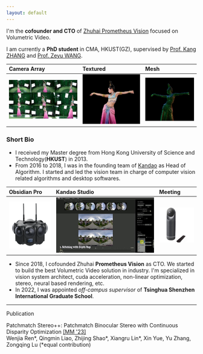 ```yaml
---
layout: default
---
```


I'm the **cofounder and CTO** of [Zhuhai Prometheus Vision](https://www.prometh.xyz) focused on Volumetric Video.

I am currently a **PhD student** in CMA, HKUST(GZ), supervised by [Prof. Kang ZHANG](https://facultyprofiles.hkust-gz.edu.cn/thrust-faculties?code=10011A10000000000H2A) and [Prof. Zeyu WANG](https://facultyprofiles.hkust-gz.edu.cn/faculty-personal-page/WANG-Zeyu/zeyuwang).

| Camera Array | Textured          | Mesh |
|:-------------|:------------------|:------|
| ![feitian-1](/assets/img/feitian-1.jpg) | ![studio](/assets/img/feitian-3.png) | ![meeting](/assets/img/feitian-4.png)  |

### Short Bio

- I received my Master degree from Hong Kong University of Science and Technology(**HKUST**) in 2013.
- From 2016 to 2018, I was in the founding team of [Kandao](https://www.kandaovr.com) as Head of Algorithm. I started and led the vision team in charge of computer vision related algorithms and desktop softwares. 

| Obsidian Pro | Kandao Studio          | Meeting |
|:-------------|:------------------|:------|
| ![obsidian-pro](/assets/img/obsidian-pro.png) | ![studio](/assets/img/kandao-studio.jpg) | ![meeting](/assets/img/meeting.jpg)  |

- Since 2018, I cofounded Zhuhai **Prometheus Vision** as CTO. We started to build the best Volumetric Video solution in industry. I'm specialized in vision system architect, cuda acceleration, non-linear optimization, stereo, neural based rendering, etc.
- In 2022, I was appointed *off-campus supervisor* of **Tsinghua Shenzhen International Graduate School**.

-----
Publication

Patchmatch Stereo++: Patchmatch Binocular Stereo with Continuous Disparity Optimization [[MM '23]](https://dl.acm.org/doi/10.1145/3581783.3611862) <br>
Wenjia Ren\*, Qingmin Liao, Zhijing Shao\*, Xiangru Lin\*, Xin Yue, Yu Zhang, Zongqing Lu (\*equal contribution)


